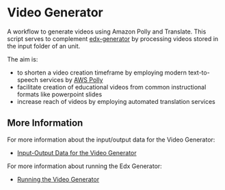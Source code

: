# Video Generator

A workflow to generate videos using Amazon Polly and Translate. This script serves to complement [edx-generator](https://github.com/design-automation/edx-generator) by processing videos stored in the input folder of an unit.

The aim is:
* to shorten a video creation timeframe by employing modern text-to-speech services by [AWS Polly](https://aws.amazon.com/polly/)
* facilitate creation of educational videos from common instructional formats like powerpoint slides
* increase reach of videos by employing automated translation services

## More Information

For more information about the input/output data for the Video Generator:
* [Input-Output Data for the Video Generator](./README_DEV.md)

For more information about running the Edx Generator:
* [Running the Video Generator](./README_RUN.md)
